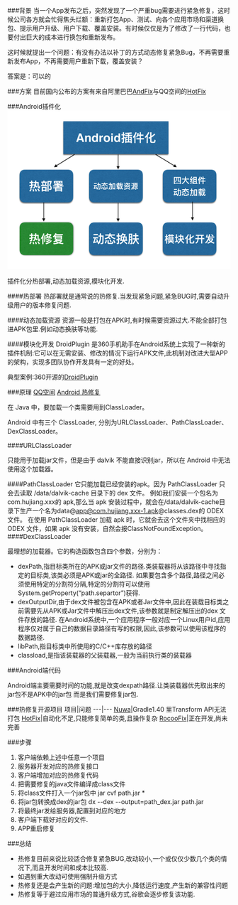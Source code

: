 ###背景
当一个App发布之后，突然发现了一个严重bug需要进行紧急修复，这时候公司各方就会忙得焦头烂额：重新打包App、测试、向各个应用市场和渠道换包、提示用户升级、用户下载、覆盖安装。有时候仅仅是为了修改了一行代码，也要付出巨大的成本进行换包和重新发布。

这时候就提出一个问题：有没有办法以补丁的方式动态修复紧急Bug，不再需要重新发布App，不再需要用户重新下载，覆盖安装？

答案是：可以的

###方案
目前国内公布的方案有来自阿里巴巴[AndFix](https://github.com/alibaba/AndFix)与QQ空间的[HotFix](https://zhuanlan.zhihu.com/p/20308548)


###Android插件化
![Image](/Other/HotFix/_001.png)

插件化分热部署,动态加载资源,模块化开发.

####热部署
热部署就是通常说的热修复.当发现紧急问题,紧急BUG时,需要自动升级用户的版本修复问题.

####动态加载资源
资源一般是打包在APK时,有时候需要资源过大.不能全部打包进APK包里.例如动态换肤等功能.

####模块化开发
DroidPlugin 是360手机助手在Android系统上实现了一种新的插件机制:它可以在无需安装、修改的情况下运行APK文件,此机制对改进大型APP的架构，实现多团队协作开发具有一定的好处。

典型案例:360开源的[DroidPlugin](https://github.com/jqk6/DroidPlugin)

###原理
[QQ空间](https://zhuanlan.zhihu.com/p/20308548)
[Android 热修复](http://kymjs.com/code/2016/05/08/01)

在 Java 中，要加载一个类需要用到ClassLoader。

Android 中有三个 ClassLoader, 分别为URLClassLoader、PathClassLoader、DexClassLoader。

####URLClassLoader

只能用于加载jar文件，但是由于 dalvik 不能直接识别jar，所以在 Android 中无法使用这个加载器。

####PathClassLoader
它只能加载已经安装的apk。因为 PathClassLoader 只会去读取 /data/dalvik-cache 目录下的 dex 文件。
例如我们安装一个包名为com.hujiang.xxx的 apk,那么当 apk 安装过程中，就会在/data/dalvik-cache目录下生产一个名为data@app@com.hujiang.xxx-1.apk@classes.dex的 ODEX 文件。
在使用 PathClassLoader 加载 apk 时，它就会去这个文件夹中找相应的 ODEX 文件，如果 apk 没有安装，自然会报ClassNotFoundException。
####DexClassLoader

最理想的加载器。它的构造函数包含四个参数，分别为：
   * dexPath,指目标类所在的APK或jar文件的路径.类装载器将从该路径中寻找指定的目标类,该类必须是APK或jar的全路径.
   如果要包含多个路径,路径之间必须使用特定的分割符分隔,特定的分割符可以使用System.getProperty(“path.separtor”)获得.
   * dexOutputDir,由于dex文件被包含在APK或者Jar文件中,因此在装载目标类之前需要先从APK或Jar文件中解压出dex文件,该参数就是制定解压出的dex 文件存放的路径.
   在Android系统中,一个应用程序一般对应一个Linux用户id,应用程序仅对属于自己的数据目录路径有写的权限,因此,该参数可以使用该程序的数据路径.
   * libPath,指目标类中所使用的C/C++库存放的路径
   * classload,是指该装载器的父装载器,一般为当前执行类的装载器

###Android端代码

Android端主要需要时间的功能,就是改变dexpath路径.让类装载器优先取出来的jar包不是APK中的jar包
而是我们需要修复jar包.


###热修复开源项目
项目|问题
---|---
[Nuwa](https://github.com/jasonross/Nuwa)|Gradle1.40 里Transform API无法打包
[HotFix](https://github.com/dodola/HotFix)|自动化不足,只能修复简单的类,且操作复杂
[RocooFix](https://github.com/dodola/RocooFix)|正在开发,尚未完善

###步骤
 1. 客户端依赖上述中任意一个项目
 2. 服务器开发对应的热修复接口
 3. 客户端增加对应的热修复代码
 4. 把需要修复的java文件编译成class文件
 5. 将class文件打入一个jar包中 jar cvf path.jar *
 6. 将jar包转换成dex的jar包 dx --dex --output=path_dex.jar path.jar
 7. 将最终jar发给服务器,配置到对应的地方
 8. 客户端下载好对应的文件.
 9. APP重启修复

###总结

 * 热修复目前来说比较适合修复紧急BUG,改动较小,一个或仅仅少数几个类的情况下,而且开发时间和成本比较高.
 * 如遇到重大改动可使用强制升级方式
 * 热修复还是会产生新的问题:增加包的大小,降低运行速度,产生新的兼容性问题
 * 热修复等于避过应用市场的普通升级方式,谷歌会逐步修复该功能.
